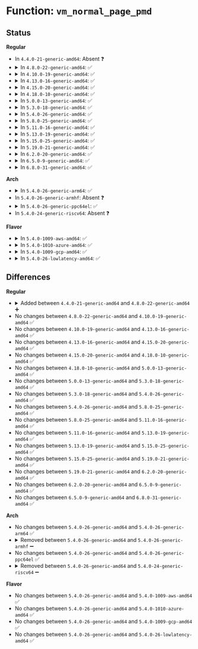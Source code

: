 # Function: <code>vm_normal_page_pmd</code>

## Status
<b>Regular</b>
<ul>
<li>
In <code>4.4.0-21-generic-amd64</code>: Absent ❓
</li>
<li>
<details>
<summary>In <code>4.8.0-22-generic-amd64</code>: ✅</summary>

```c
struct page * vm_normal_page_pmd(struct vm_area_struct * vma, long unsigned int addr, pmd_t pmd)
```

```json
{
  "name": "vm_normal_page_pmd",
  "collision_type": "Unique Global",
  "inline_type": "No",
  "funcs": [
    {
      "addr": 18446744071580781232,
      "name": "vm_normal_page_pmd",
      "external": true,
      "loc": "mm/memory.c:803",
      "file": "mm/memory.c",
      "inline": "seen, unknown",
      "caller_inline": [],
      "caller_func": [
        "fs/proc/task_mmu.c:gather_pte_stats"
      ]
    }
  ],
  "symbols": [
    {
      "addr": 18446744071580781232,
      "name": "vm_normal_page_pmd",
      "section": ".text",
      "bind": "STB_GLOBAL",
      "size": 197
    }
  ]
}
```
</details>
</li>
<li>
<details>
<summary>In <code>4.10.0-19-generic-amd64</code>: ✅</summary>

```c
struct page * vm_normal_page_pmd(struct vm_area_struct * vma, long unsigned int addr, pmd_t pmd)
```

```json
{
  "name": "vm_normal_page_pmd",
  "collision_type": "Unique Global",
  "inline_type": "No",
  "funcs": [
    {
      "addr": 18446744071580843904,
      "name": "vm_normal_page_pmd",
      "external": true,
      "loc": "mm/memory.c:805",
      "file": "mm/memory.c",
      "inline": "seen, unknown",
      "caller_inline": [],
      "caller_func": [
        "fs/proc/task_mmu.c:gather_pte_stats"
      ]
    }
  ],
  "symbols": [
    {
      "addr": 18446744071580843904,
      "name": "vm_normal_page_pmd",
      "section": ".text",
      "bind": "STB_GLOBAL",
      "size": 194
    }
  ]
}
```
</details>
</li>
<li>
<details>
<summary>In <code>4.13.0-16-generic-amd64</code>: ✅</summary>

```c
struct page * vm_normal_page_pmd(struct vm_area_struct * vma, long unsigned int addr, pmd_t pmd)
```

```json
{
  "name": "vm_normal_page_pmd",
  "collision_type": "Unique Global",
  "inline_type": "No",
  "funcs": [
    {
      "addr": 18446744071580889376,
      "name": "vm_normal_page_pmd",
      "external": true,
      "loc": "mm/memory.c:871",
      "file": "mm/memory.c",
      "inline": "seen, unknown",
      "caller_inline": [],
      "caller_func": [
        "fs/proc/task_mmu.c:gather_pte_stats"
      ]
    }
  ],
  "symbols": [
    {
      "addr": 18446744071580889376,
      "name": "vm_normal_page_pmd",
      "section": ".text",
      "bind": "STB_GLOBAL",
      "size": 196
    }
  ]
}
```
</details>
</li>
<li>
<details>
<summary>In <code>4.15.0-20-generic-amd64</code>: ✅</summary>

```c
struct page * vm_normal_page_pmd(struct vm_area_struct * vma, long unsigned int addr, pmd_t pmd)
```

```json
{
  "name": "vm_normal_page_pmd",
  "collision_type": "Unique Global",
  "inline_type": "No",
  "funcs": [
    {
      "addr": 18446744071580985936,
      "name": "vm_normal_page_pmd",
      "external": true,
      "loc": "mm/memory.c:896",
      "file": "mm/memory.c",
      "inline": "seen, unknown",
      "caller_inline": [],
      "caller_func": [
        "fs/proc/task_mmu.c:gather_pte_stats"
      ]
    }
  ],
  "symbols": [
    {
      "addr": 18446744071580985936,
      "name": "vm_normal_page_pmd",
      "section": ".text",
      "bind": "STB_GLOBAL",
      "size": 214
    }
  ]
}
```
</details>
</li>
<li>
<details>
<summary>In <code>4.18.0-10-generic-amd64</code>: ✅</summary>

```c
struct page * vm_normal_page_pmd(struct vm_area_struct * vma, long unsigned int addr, pmd_t pmd)
```

```json
{
  "name": "vm_normal_page_pmd",
  "collision_type": "Unique Global",
  "inline_type": "No",
  "funcs": [
    {
      "addr": 18446744071581120736,
      "name": "vm_normal_page_pmd",
      "external": true,
      "loc": "mm/memory.c:908",
      "file": "mm/memory.c",
      "inline": "seen, unknown",
      "caller_inline": [],
      "caller_func": [
        "fs/proc/task_mmu.c:gather_pte_stats"
      ]
    }
  ],
  "symbols": [
    {
      "addr": 18446744071581120736,
      "name": "vm_normal_page_pmd",
      "section": ".text",
      "bind": "STB_GLOBAL",
      "size": 252
    }
  ]
}
```
</details>
</li>
<li>
<details>
<summary>In <code>5.0.0-13-generic-amd64</code>: ✅</summary>

```c
struct page * vm_normal_page_pmd(struct vm_area_struct * vma, long unsigned int addr, pmd_t pmd)
```

```json
{
  "name": "vm_normal_page_pmd",
  "collision_type": "Unique Global",
  "inline_type": "No",
  "funcs": [
    {
      "addr": 18446744071581199536,
      "name": "vm_normal_page_pmd",
      "external": true,
      "loc": "mm/memory.c:651",
      "file": "mm/memory.c",
      "inline": "seen, unknown",
      "caller_inline": [],
      "caller_func": [
        "fs/proc/task_mmu.c:gather_pte_stats"
      ]
    }
  ],
  "symbols": [
    {
      "addr": 18446744071581199536,
      "name": "vm_normal_page_pmd",
      "section": ".text",
      "bind": "STB_GLOBAL",
      "size": 252
    }
  ]
}
```
</details>
</li>
<li>
<details>
<summary>In <code>5.3.0-18-generic-amd64</code>: ✅</summary>

```c
struct page * vm_normal_page_pmd(struct vm_area_struct * vma, long unsigned int addr, pmd_t pmd)
```

```json
{
  "name": "vm_normal_page_pmd",
  "collision_type": "Unique Global",
  "inline_type": "No",
  "funcs": [
    {
      "addr": 18446744071581275488,
      "name": "vm_normal_page_pmd",
      "external": true,
      "loc": "mm/memory.c:630",
      "file": "mm/memory.c",
      "inline": "seen, unknown",
      "caller_inline": [],
      "caller_func": [
        "fs/proc/task_mmu.c:gather_pte_stats"
      ]
    }
  ],
  "symbols": [
    {
      "addr": 18446744071581275488,
      "name": "vm_normal_page_pmd",
      "section": ".text",
      "bind": "STB_GLOBAL",
      "size": 282
    }
  ]
}
```
</details>
</li>
<li>
<details>
<summary>In <code>5.4.0-26-generic-amd64</code>: ✅</summary>

```c
struct page * vm_normal_page_pmd(struct vm_area_struct * vma, long unsigned int addr, pmd_t pmd)
```

```json
{
  "name": "vm_normal_page_pmd",
  "collision_type": "Unique Global",
  "inline_type": "No",
  "funcs": [
    {
      "addr": 18446744071581334288,
      "name": "vm_normal_page_pmd",
      "external": true,
      "loc": "mm/memory.c:630",
      "file": "mm/memory.c",
      "inline": "seen, unknown",
      "caller_inline": [],
      "caller_func": [
        "fs/proc/task_mmu.c:gather_pte_stats"
      ]
    }
  ],
  "symbols": [
    {
      "addr": 18446744071581334288,
      "name": "vm_normal_page_pmd",
      "section": ".text",
      "bind": "STB_GLOBAL",
      "size": 282
    }
  ]
}
```
</details>
</li>
<li>
<details>
<summary>In <code>5.8.0-25-generic-amd64</code>: ✅</summary>

```c
struct page * vm_normal_page_pmd(struct vm_area_struct * vma, long unsigned int addr, pmd_t pmd)
```

```json
{
  "name": "vm_normal_page_pmd",
  "collision_type": "Unique Global",
  "inline_type": "No",
  "funcs": [
    {
      "addr": 18446744071581532048,
      "name": "vm_normal_page_pmd",
      "external": true,
      "loc": "mm/memory.c:648",
      "file": "mm/memory.c",
      "inline": "seen, unknown",
      "caller_inline": [],
      "caller_func": [
        "fs/proc/task_mmu.c:gather_pte_stats"
      ]
    }
  ],
  "symbols": [
    {
      "addr": 18446744071581532048,
      "name": "vm_normal_page_pmd",
      "section": ".text",
      "bind": "STB_GLOBAL",
      "size": 300
    }
  ]
}
```
</details>
</li>
<li>
<details>
<summary>In <code>5.11.0-16-generic-amd64</code>: ✅</summary>

```c
struct page * vm_normal_page_pmd(struct vm_area_struct * vma, long unsigned int addr, pmd_t pmd)
```

```json
{
  "name": "vm_normal_page_pmd",
  "collision_type": "Unique Global",
  "inline_type": "No",
  "funcs": [
    {
      "addr": 18446744071581575712,
      "name": "vm_normal_page_pmd",
      "external": true,
      "loc": "mm/memory.c:650",
      "file": "mm/memory.c",
      "inline": "seen, unknown",
      "caller_inline": [],
      "caller_func": [
        "fs/proc/task_mmu.c:gather_pte_stats"
      ]
    }
  ],
  "symbols": [
    {
      "addr": 18446744071581575712,
      "name": "vm_normal_page_pmd",
      "section": ".text",
      "bind": "STB_GLOBAL",
      "size": 300
    }
  ]
}
```
</details>
</li>
<li>
<details>
<summary>In <code>5.13.0-19-generic-amd64</code>: ✅</summary>

```c
struct page * vm_normal_page_pmd(struct vm_area_struct * vma, long unsigned int addr, pmd_t pmd)
```

```json
{
  "name": "vm_normal_page_pmd",
  "collision_type": "Unique Global",
  "inline_type": "No",
  "funcs": [
    {
      "addr": 18446744071581597536,
      "name": "vm_normal_page_pmd",
      "external": true,
      "loc": "mm/memory.c:662",
      "file": "mm/memory.c",
      "inline": "seen, unknown",
      "caller_inline": [],
      "caller_func": [
        "fs/proc/task_mmu.c:gather_pte_stats"
      ]
    }
  ],
  "symbols": [
    {
      "addr": 18446744071581597536,
      "name": "vm_normal_page_pmd",
      "section": ".text",
      "bind": "STB_GLOBAL",
      "size": 317
    }
  ]
}
```
</details>
</li>
<li>
<details>
<summary>In <code>5.15.0-25-generic-amd64</code>: ✅</summary>

```c
struct page * vm_normal_page_pmd(struct vm_area_struct * vma, long unsigned int addr, pmd_t pmd)
```

```json
{
  "name": "vm_normal_page_pmd",
  "collision_type": "Unique Global",
  "inline_type": "No",
  "funcs": [
    {
      "addr": 18446744071581863680,
      "name": "vm_normal_page_pmd",
      "external": true,
      "loc": "mm/memory.c:661",
      "file": "mm/memory.c",
      "inline": "seen, unknown",
      "caller_inline": [],
      "caller_func": [
        "mm/huge_memory.c:do_huge_pmd_numa_page",
        "fs/proc/task_mmu.c:gather_pte_stats"
      ]
    }
  ],
  "symbols": [
    {
      "addr": 18446744071581863680,
      "name": "vm_normal_page_pmd",
      "section": ".text",
      "bind": "STB_GLOBAL",
      "size": 266
    }
  ]
}
```
</details>
</li>
<li>
<details>
<summary>In <code>5.19.0-21-generic-amd64</code>: ✅</summary>

```c
struct page * vm_normal_page_pmd(struct vm_area_struct * vma, long unsigned int addr, pmd_t pmd)
```

```json
{
  "name": "vm_normal_page_pmd",
  "collision_type": "Unique Global",
  "inline_type": "No",
  "funcs": [
    {
      "addr": 18446744071582259264,
      "name": "vm_normal_page_pmd",
      "external": true,
      "loc": "mm/memory.c:668",
      "file": "mm/memory.c",
      "inline": "seen, unknown",
      "caller_inline": [],
      "caller_func": [
        "mm/huge_memory.c:do_huge_pmd_numa_page",
        "fs/proc/task_mmu.c:gather_pte_stats"
      ]
    }
  ],
  "symbols": [
    {
      "addr": 18446744071582259264,
      "name": "vm_normal_page_pmd",
      "section": ".text",
      "bind": "STB_GLOBAL",
      "size": 328
    }
  ]
}
```
</details>
</li>
<li>
<details>
<summary>In <code>6.2.0-20-generic-amd64</code>: ✅</summary>

```c
struct page * vm_normal_page_pmd(struct vm_area_struct * vma, long unsigned int addr, pmd_t pmd)
```

```json
{
  "name": "vm_normal_page_pmd",
  "collision_type": "Unique Global",
  "inline_type": "No",
  "funcs": [
    {
      "addr": 18446744071582750592,
      "name": "vm_normal_page_pmd",
      "external": true,
      "loc": "mm/memory.c:629",
      "file": "mm/memory.c",
      "inline": "seen, unknown",
      "caller_inline": [],
      "caller_func": [
        "mm/huge_memory.c:do_huge_pmd_numa_page",
        "mm/huge_memory.c:do_huge_pmd_numa_page",
        "mm/huge_memory.c:do_huge_pmd_numa_page",
        "mm/huge_memory.c:can_change_pmd_writable",
        "fs/proc/task_mmu.c:gather_pte_stats"
      ]
    }
  ],
  "symbols": [
    {
      "addr": 18446744071582750592,
      "name": "vm_normal_page_pmd",
      "section": ".text",
      "bind": "STB_GLOBAL",
      "size": 300
    }
  ]
}
```
</details>
</li>
<li>
<details>
<summary>In <code>6.5.0-9-generic-amd64</code>: ✅</summary>

```c
struct page * vm_normal_page_pmd(struct vm_area_struct * vma, long unsigned int addr, pmd_t pmd)
```

```json
{
  "name": "vm_normal_page_pmd",
  "collision_type": "Unique Global",
  "inline_type": "No",
  "funcs": [
    {
      "addr": 18446744071582966704,
      "name": "vm_normal_page_pmd",
      "external": true,
      "loc": "mm/memory.c:658",
      "file": "mm/memory.c",
      "inline": "seen, unknown",
      "caller_inline": [],
      "caller_func": [
        "mm/huge_memory.c:do_huge_pmd_numa_page",
        "mm/huge_memory.c:do_huge_pmd_numa_page",
        "mm/huge_memory.c:do_huge_pmd_numa_page",
        "mm/huge_memory.c:can_change_pmd_writable",
        "fs/proc/task_mmu.c:gather_pte_stats"
      ]
    }
  ],
  "symbols": [
    {
      "addr": 18446744071582966704,
      "name": "vm_normal_page_pmd",
      "section": ".text",
      "bind": "STB_GLOBAL",
      "size": 531
    }
  ]
}
```
</details>
</li>
<li>
<details>
<summary>In <code>6.8.0-31-generic-amd64</code>: ✅</summary>

```c
struct page * vm_normal_page_pmd(struct vm_area_struct * vma, long unsigned int addr, pmd_t pmd)
```

```json
{
  "name": "vm_normal_page_pmd",
  "collision_type": "Unique Global",
  "inline_type": "No",
  "funcs": [
    {
      "addr": 18446744071583145632,
      "name": "vm_normal_page_pmd",
      "external": true,
      "loc": "mm/memory.c:656",
      "file": "mm/memory.c",
      "inline": "seen, unknown",
      "caller_inline": [],
      "caller_func": [
        "mm/memory.c:vm_normal_folio_pmd",
        "mm/huge_memory.c:can_change_pmd_writable",
        "fs/proc/task_mmu.c:gather_pte_stats",
        "fs/proc/task_mmu.c:pagemap_thp_category"
      ]
    }
  ],
  "symbols": [
    {
      "addr": 18446744071583145632,
      "name": "vm_normal_page_pmd",
      "section": ".text",
      "bind": "STB_GLOBAL",
      "size": 388
    }
  ]
}
```
</details>
</li>
</ul>
<b>Arch</b>
<ul>
<li>
<details>
<summary>In <code>5.4.0-26-generic-arm64</code>: ✅</summary>

```c
struct page * vm_normal_page_pmd(struct vm_area_struct * vma, long unsigned int addr, pmd_t pmd)
```

```json
{
  "name": "vm_normal_page_pmd",
  "collision_type": "Unique Global",
  "inline_type": "No",
  "funcs": [
    {
      "addr": 18446603336492738920,
      "name": "vm_normal_page_pmd",
      "external": true,
      "loc": "mm/memory.c:630",
      "file": "mm/memory.c",
      "inline": "seen, unknown",
      "caller_inline": [],
      "caller_func": [
        "fs/proc/task_mmu.c:gather_pte_stats"
      ]
    }
  ],
  "symbols": [
    {
      "addr": 18446603336492738920,
      "name": "vm_normal_page_pmd",
      "section": ".text",
      "bind": "STB_GLOBAL",
      "size": 208
    }
  ]
}
```
</details>
</li>
<li>
In <code>5.4.0-26-generic-armhf</code>: Absent ❓
</li>
<li>
<details>
<summary>In <code>5.4.0-26-generic-ppc64el</code>: ✅</summary>

```c
struct page * vm_normal_page_pmd(struct vm_area_struct * vma, long unsigned int addr, pmd_t pmd)
```

```json
{
  "name": "vm_normal_page_pmd",
  "collision_type": "Unique Global",
  "inline_type": "No",
  "funcs": [
    {
      "addr": 13835058055286093952,
      "name": "vm_normal_page_pmd",
      "external": true,
      "loc": "mm/memory.c:630",
      "file": "mm/memory.c",
      "inline": "seen, unknown",
      "caller_inline": [],
      "caller_func": [
        "fs/proc/task_mmu.c:gather_pte_stats"
      ]
    }
  ],
  "symbols": [
    {
      "addr": 13835058055286093952,
      "name": "vm_normal_page_pmd",
      "section": ".text",
      "bind": "STB_GLOBAL",
      "size": 344
    }
  ]
}
```
</details>
</li>
<li>
In <code>5.4.0-24-generic-riscv64</code>: Absent ❓
</li>
</ul>
<b>Flavor</b>
<ul>
<li>
<details>
<summary>In <code>5.4.0-1009-aws-amd64</code>: ✅</summary>

```c
struct page * vm_normal_page_pmd(struct vm_area_struct * vma, long unsigned int addr, pmd_t pmd)
```

```json
{
  "name": "vm_normal_page_pmd",
  "collision_type": "Unique Global",
  "inline_type": "No",
  "funcs": [
    {
      "addr": 18446744071581303136,
      "name": "vm_normal_page_pmd",
      "external": true,
      "loc": "mm/memory.c:630",
      "file": "mm/memory.c",
      "inline": "seen, unknown",
      "caller_inline": [],
      "caller_func": [
        "fs/proc/task_mmu.c:gather_pte_stats"
      ]
    }
  ],
  "symbols": [
    {
      "addr": 18446744071581303136,
      "name": "vm_normal_page_pmd",
      "section": ".text",
      "bind": "STB_GLOBAL",
      "size": 282
    }
  ]
}
```
</details>
</li>
<li>
<details>
<summary>In <code>5.4.0-1010-azure-amd64</code>: ✅</summary>

```c
struct page * vm_normal_page_pmd(struct vm_area_struct * vma, long unsigned int addr, pmd_t pmd)
```

```json
{
  "name": "vm_normal_page_pmd",
  "collision_type": "Unique Global",
  "inline_type": "No",
  "funcs": [
    {
      "addr": 18446744071581247152,
      "name": "vm_normal_page_pmd",
      "external": true,
      "loc": "mm/memory.c:630",
      "file": "mm/memory.c",
      "inline": "seen, unknown",
      "caller_inline": [],
      "caller_func": [
        "fs/proc/task_mmu.c:gather_pte_stats"
      ]
    }
  ],
  "symbols": [
    {
      "addr": 18446744071581247152,
      "name": "vm_normal_page_pmd",
      "section": ".text",
      "bind": "STB_GLOBAL",
      "size": 263
    }
  ]
}
```
</details>
</li>
<li>
<details>
<summary>In <code>5.4.0-1009-gcp-amd64</code>: ✅</summary>

```c
struct page * vm_normal_page_pmd(struct vm_area_struct * vma, long unsigned int addr, pmd_t pmd)
```

```json
{
  "name": "vm_normal_page_pmd",
  "collision_type": "Unique Global",
  "inline_type": "No",
  "funcs": [
    {
      "addr": 18446744071581294336,
      "name": "vm_normal_page_pmd",
      "external": true,
      "loc": "mm/memory.c:630",
      "file": "mm/memory.c",
      "inline": "seen, unknown",
      "caller_inline": [],
      "caller_func": [
        "fs/proc/task_mmu.c:gather_pte_stats"
      ]
    }
  ],
  "symbols": [
    {
      "addr": 18446744071581294336,
      "name": "vm_normal_page_pmd",
      "section": ".text",
      "bind": "STB_GLOBAL",
      "size": 282
    }
  ]
}
```
</details>
</li>
<li>
<details>
<summary>In <code>5.4.0-26-lowlatency-amd64</code>: ✅</summary>

```c
struct page * vm_normal_page_pmd(struct vm_area_struct * vma, long unsigned int addr, pmd_t pmd)
```

```json
{
  "name": "vm_normal_page_pmd",
  "collision_type": "Unique Global",
  "inline_type": "No",
  "funcs": [
    {
      "addr": 18446744071581358496,
      "name": "vm_normal_page_pmd",
      "external": true,
      "loc": "mm/memory.c:630",
      "file": "mm/memory.c",
      "inline": "seen, unknown",
      "caller_inline": [],
      "caller_func": [
        "fs/proc/task_mmu.c:gather_pte_stats"
      ]
    }
  ],
  "symbols": [
    {
      "addr": 18446744071581358496,
      "name": "vm_normal_page_pmd",
      "section": ".text",
      "bind": "STB_GLOBAL",
      "size": 282
    }
  ]
}
```
</details>
</li>
</ul>

## Differences
<b>Regular</b>
<ul>
<li>
<details>
<summary>Added between <code>4.4.0-21-generic-amd64</code> and <code>4.8.0-22-generic-amd64</code> ➕</summary>

```c
struct page * vm_normal_page_pmd(struct vm_area_struct * vma, long unsigned int addr, pmd_t pmd)
```
</details>
</li>
<li>
No changes between <code>4.8.0-22-generic-amd64</code> and <code>4.10.0-19-generic-amd64</code> ✅
</li>
<li>
No changes between <code>4.10.0-19-generic-amd64</code> and <code>4.13.0-16-generic-amd64</code> ✅
</li>
<li>
No changes between <code>4.13.0-16-generic-amd64</code> and <code>4.15.0-20-generic-amd64</code> ✅
</li>
<li>
No changes between <code>4.15.0-20-generic-amd64</code> and <code>4.18.0-10-generic-amd64</code> ✅
</li>
<li>
No changes between <code>4.18.0-10-generic-amd64</code> and <code>5.0.0-13-generic-amd64</code> ✅
</li>
<li>
No changes between <code>5.0.0-13-generic-amd64</code> and <code>5.3.0-18-generic-amd64</code> ✅
</li>
<li>
No changes between <code>5.3.0-18-generic-amd64</code> and <code>5.4.0-26-generic-amd64</code> ✅
</li>
<li>
No changes between <code>5.4.0-26-generic-amd64</code> and <code>5.8.0-25-generic-amd64</code> ✅
</li>
<li>
No changes between <code>5.8.0-25-generic-amd64</code> and <code>5.11.0-16-generic-amd64</code> ✅
</li>
<li>
No changes between <code>5.11.0-16-generic-amd64</code> and <code>5.13.0-19-generic-amd64</code> ✅
</li>
<li>
No changes between <code>5.13.0-19-generic-amd64</code> and <code>5.15.0-25-generic-amd64</code> ✅
</li>
<li>
No changes between <code>5.15.0-25-generic-amd64</code> and <code>5.19.0-21-generic-amd64</code> ✅
</li>
<li>
No changes between <code>5.19.0-21-generic-amd64</code> and <code>6.2.0-20-generic-amd64</code> ✅
</li>
<li>
No changes between <code>6.2.0-20-generic-amd64</code> and <code>6.5.0-9-generic-amd64</code> ✅
</li>
<li>
No changes between <code>6.5.0-9-generic-amd64</code> and <code>6.8.0-31-generic-amd64</code> ✅
</li>
</ul>
<b>Arch</b>
<ul>
<li>
No changes between <code>5.4.0-26-generic-amd64</code> and <code>5.4.0-26-generic-arm64</code> ✅
</li>
<li>
<details>
<summary>Removed between <code>5.4.0-26-generic-amd64</code> and <code>5.4.0-26-generic-armhf</code> ➖</summary>

```c
struct page * vm_normal_page_pmd(struct vm_area_struct * vma, long unsigned int addr, pmd_t pmd)
```
</details>
</li>
<li>
No changes between <code>5.4.0-26-generic-amd64</code> and <code>5.4.0-26-generic-ppc64el</code> ✅
</li>
<li>
<details>
<summary>Removed between <code>5.4.0-26-generic-amd64</code> and <code>5.4.0-24-generic-riscv64</code> ➖</summary>

```c
struct page * vm_normal_page_pmd(struct vm_area_struct * vma, long unsigned int addr, pmd_t pmd)
```
</details>
</li>
</ul>
<b>Flavor</b>
<ul>
<li>
No changes between <code>5.4.0-26-generic-amd64</code> and <code>5.4.0-1009-aws-amd64</code> ✅
</li>
<li>
No changes between <code>5.4.0-26-generic-amd64</code> and <code>5.4.0-1010-azure-amd64</code> ✅
</li>
<li>
No changes between <code>5.4.0-26-generic-amd64</code> and <code>5.4.0-1009-gcp-amd64</code> ✅
</li>
<li>
No changes between <code>5.4.0-26-generic-amd64</code> and <code>5.4.0-26-lowlatency-amd64</code> ✅
</li>
</ul>
